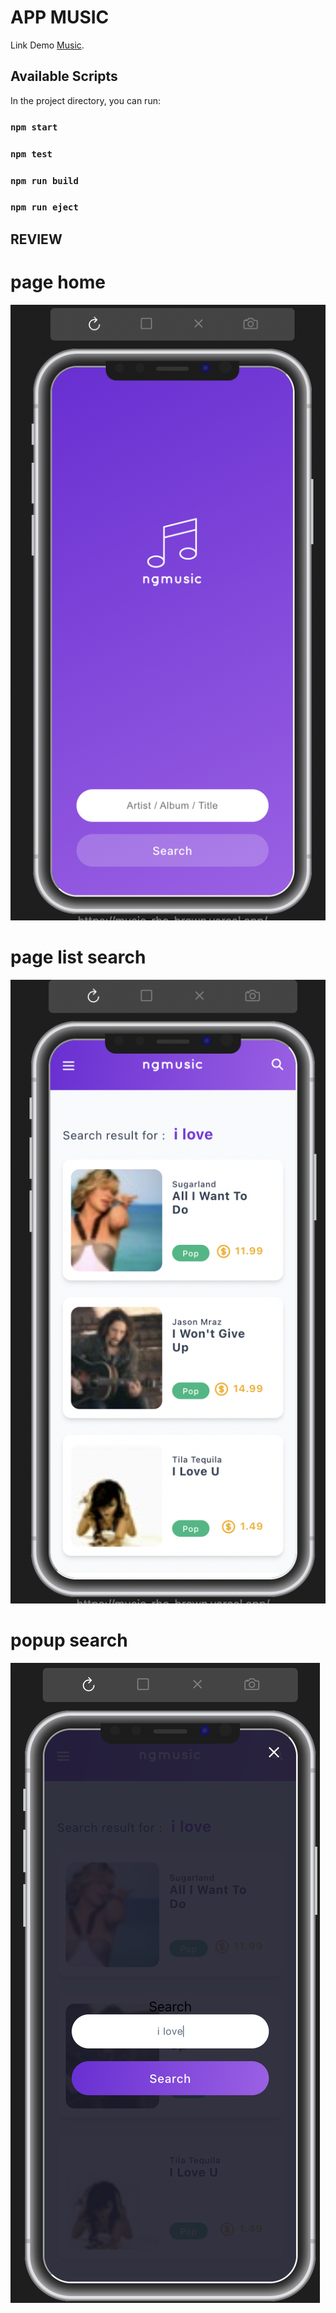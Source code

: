 # APP MUSIC

Link Demo [Music](https://music-rho-brown.vercel.app).

## Available Scripts

In the project directory, you can run:

### `npm start`

### `npm test`

### `npm run build`

### `npm run eject`

## REVIEW

# page home
![alt text](https://github.com/muhyidin3222/music/blob/master/public/ss1.png?raw=true)

# page list search
![alt text](https://github.com/muhyidin3222/music/blob/master/public/ss2.png?raw=true)


# popup search
![alt text](https://github.com/muhyidin3222/music/blob/master/public/ss3.png?raw=true)